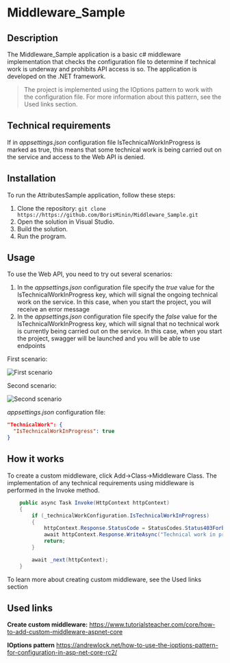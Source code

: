 # Middleware_Sample
## Description
The Middleware_Sample application is a basic c# middleware implementation that checks the configuration file to determine if technical work is underway and prohibits API access is so. The application is developed on the .NET framework.

>The project is implemented using the IOptions pattern to work with the  configuration file. For more information about this pattern, see the Used links section.

## Technical requirements

If in _appsettings.json_ configuration file IsTechnicalWorkInProgress is marked as true, this means that some technical work is being carried out on the service and access to the Web API is denied.



## Installation
To run the AttributesSample application, follow these steps:

1. Clone the repository: `git clone https://https://github.com/BorisMinin/Middleware_Sample.git`
2. Open the solution in Visual Studio.
3. Build the solution.
4. Run the program.

## Usage
To use the Web API, you need to try out several scenarios:
1. In the _appsettings.json_ configuration file specify the _true_ value for the IsTechnicalWorkInProgress key, which will signal the ongoing technical work on the service. In this case, when you start the project, you will receive an error message
2. In the _appsettings.json_ configuration file specify the _false_ value for the IsTechnicalWorkInProgress key, which will signal that no technical work is currently being carried out on the service. In this case, when you start the project, swagger will be launched and you will be able to use endpoints

First scenario: 

![First scenario](https://github.com/BorisMinin/Middleware_Sample/assets/32355926/69bc5aa5-9d2b-437b-b576-9d58b9c5f005)

Second scenario:

![Second scenario](https://github.com/BorisMinin/Middleware_Sample/assets/32355926/a387493b-fc29-48eb-a5d6-509a940af6f2)


_appsettings.json_ configuration file:

```JSON
"TechnicalWork": {
  "IsTechnicalWorkInProgress": true
}
```

## How it works
To create a custom middleware, click Add->Class->Middleware Class.
The implementation of any technical requirements using middleware is performed in the Invoke method.

```csharp
    public async Task Invoke(HttpContext httpContext)
    {
        if (_technicalWorkConfiguration.IsTechnicalWorkInProgress)
        {
            httpContext.Response.StatusCode = StatusCodes.Status403Forbidden;
            await httpContext.Response.WriteAsync("Technical work in progress. Access is prohibited.");
            return;
        }

        await _next(httpContext);
    }
```
To learn more about creating custom middleware, see the Used links section

## Used links
**Create custom middleware:**
https://www.tutorialsteacher.com/core/how-to-add-custom-middleware-aspnet-core

**IOptions pattern**
https://andrewlock.net/how-to-use-the-ioptions-pattern-for-configuration-in-asp-net-core-rc2/
